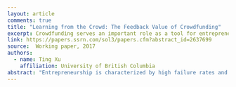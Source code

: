 ```yaml
---
layout: article
comments: true
title: "Learning from the Crowd: The Feedback Value of Crowdfunding"
excerpt: Crowdfunding serves an important role as a tool for entrepreneurial learning.
link: https://papers.ssrn.com/sol3/papers.cfm?abstract_id=2637699
source:  Working paper, 2017
authors:
  - name: Ting Xu
    affiliation: University of British Columbia
abstract: "Entrepreneurship is characterized by high failure rates and extreme uncertainty. In light of this, entrepreneurs’ learning about potential returns at an early stage is essential to their entry and allocation of resources. This paper uses the crowdfunding market to provide direct micro-level evidence on entrepreneurial learning. I find that entrepreneurs update beliefs based on feedbacks from the crowd in ways consistent with a simple Bayesian learning model, placing more weight on information with relatively higher precision. Moreover, entrepreneurs make entry and project choice decisions based on what they learned. Over time, learning improves an entrepreneur’s funding outcomes and reduces her likelihood of switching projects. I further establish the learning advantage of crowdfunding using local housing price movements and small business loan supply shocks as changes to the relative cost of crowdfunding vis-à-vis bank borrowing. I find that, as crowdfunding becomes relatively more costly, entrepreneurs choosing crowdfunding face higher uncertainty ex-ante and engage in more learning ex-post. My paper uncovers a new role of crowdfunding: the facilitation of learning. It suggests that feedback from financial markets, traditionally only available to listed firms, can become accessible to entrepreneurs of new ventures as early- stage financing is disintermediated by the involvement of the crowd."
---
```

